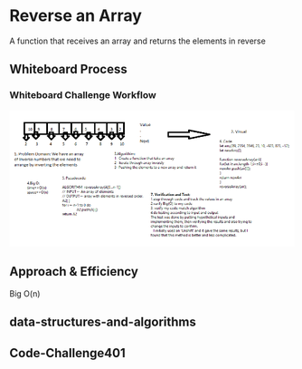 # Reverse an Array
<!-- Description of the challenge -->
A function that receives an array and returns the elements in reverse

## Whiteboard Process
<!-- Embedded whiteboard image -->
### Whiteboard Challenge Workflow

![whiteboard-image](https://github.com/MariamAlshammari/data-structures-and-algorithms/blob/array-reverse/Code-Challenge401/array-reverse/CC1.png?raw=true)

## Approach & Efficiency
<!-- What approach did you take? Discuss Why. What is the Big O space/time for this approach? -->
Big O(n)

## data-structures-and-algorithms

## Code-Challenge401